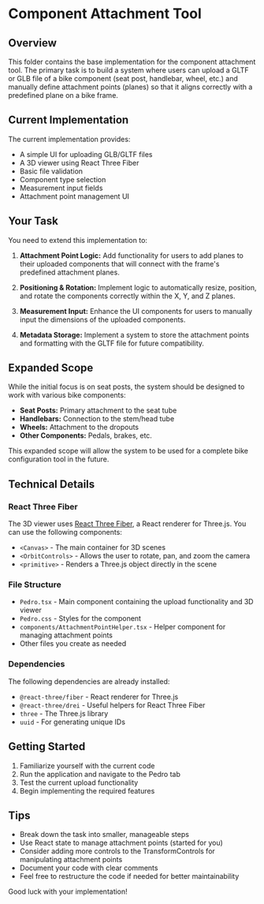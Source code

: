 # Component Attachment Tool

## Overview
This folder contains the base implementation for the component attachment tool. The primary task is to build a system where users can upload a GLTF or GLB file of a bike component (seat post, handlebar, wheel, etc.) and manually define attachment points (planes) so that it aligns correctly with a predefined plane on a bike frame.

## Current Implementation
The current implementation provides:
- A simple UI for uploading GLB/GLTF files
- A 3D viewer using React Three Fiber
- Basic file validation
- Component type selection
- Measurement input fields
- Attachment point management UI

## Your Task
You need to extend this implementation to:

1. **Attachment Point Logic:** Add functionality for users to add planes to their uploaded components that will connect with the frame's predefined attachment planes.

2. **Positioning & Rotation:** Implement logic to automatically resize, position, and rotate the components correctly within the X, Y, and Z planes.

3. **Measurement Input:** Enhance the UI components for users to manually input the dimensions of the uploaded components.

4. **Metadata Storage:** Implement a system to store the attachment points and formatting with the GLTF file for future compatibility.

## Expanded Scope
While the initial focus is on seat posts, the system should be designed to work with various bike components:

- **Seat Posts:** Primary attachment to the seat tube
- **Handlebars:** Connection to the stem/head tube
- **Wheels:** Attachment to the dropouts
- **Other Components:** Pedals, brakes, etc.

This expanded scope will allow the system to be used for a complete bike configuration tool in the future.

## Technical Details

### React Three Fiber
The 3D viewer uses [React Three Fiber](https://docs.pmnd.rs/react-three-fiber/getting-started/introduction), a React renderer for Three.js. You can use the following components:

- `<Canvas>` - The main container for 3D scenes
- `<OrbitControls>` - Allows the user to rotate, pan, and zoom the camera
- `<primitive>` - Renders a Three.js object directly in the scene

### File Structure
- `Pedro.tsx` - Main component containing the upload functionality and 3D viewer
- `Pedro.css` - Styles for the component
- `components/AttachmentPointHelper.tsx` - Helper component for managing attachment points
- Other files you create as needed

### Dependencies
The following dependencies are already installed:
- `@react-three/fiber` - React renderer for Three.js
- `@react-three/drei` - Useful helpers for React Three Fiber
- `three` - The Three.js library
- `uuid` - For generating unique IDs

## Getting Started
1. Familiarize yourself with the current code
2. Run the application and navigate to the Pedro tab
3. Test the current upload functionality
4. Begin implementing the required features

## Tips
- Break down the task into smaller, manageable steps
- Use React state to manage attachment points (started for you)
- Consider adding more controls to the TransformControls for manipulating attachment points
- Document your code with clear comments
- Feel free to restructure the code if needed for better maintainability

Good luck with your implementation! 